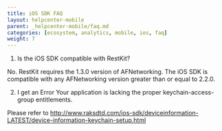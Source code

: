 ```yaml
---
title: iOS SDK FAQ
layout: helpcenter-mobile
parent: _helpcenter-mobile/faq.md
categories: [ecosystem, analytics, mobile, ios, faq]
weight: 7
---
```


1. Is the iOS SDK compatible with RestKit?

No. RestKit requires the 1.3.0 version of AFNetworking.  The iOS SDK is compatible with any AFNetworking version greater than or equal to 2.2.0.

2. I get an Error Your application is lacking the proper keychain-access-group entitlements.

Please refer to http://www.raksdtd.com/ios-sdk/deviceinformation-LATEST/device-information-keychain-setup.html